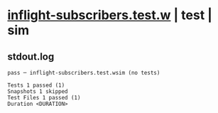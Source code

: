 # [inflight-subscribers.test.w](../../../../../tests/valid/inflight-subscribers.test.w) | test | sim

## stdout.log
```log
pass ─ inflight-subscribers.test.wsim (no tests)

Tests 1 passed (1)
Snapshots 1 skipped
Test Files 1 passed (1)
Duration <DURATION>
```

